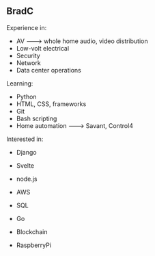 BradC
-------------------------------
Experience in:
  - AV ---> whole home audio, video distribution
  - Low-volt electrical
  - Security
  - Network
  - Data center operations

Learning:
  - Python
  - HTML, CSS, frameworks
  - Git
  - Bash scripting
  - Home automation ---> Savant, Control4

Interested in:
  - Django
  - Svelte
  - node.js
  - AWS

  - SQL
  - Go
 
  - Blockchain
  - RaspberryPi
